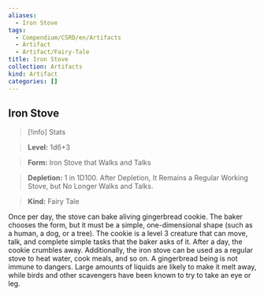 ```yaml
---
aliases:
  - Iron Stove
tags:
  - Compendium/CSRD/en/Artifacts
  - Artifact
  - Artifact/Fairy-Tale
title: Iron Stove
collection: Artifacts
kind: Artifact
categories: []
---
```

## Iron Stove    
>[!info] Stats    
> **Level:** 1d6+3    
> **Form:** Iron Stove that Walks and Talks    
> **Depletion:** 1 in 1D100. After Depletion, It Remains a Regular Working Stove, but No Longer Walks and Talks.    
> **Kind:** Fairy Tale  
    
Once per day, the stove can bake aliving gingerbread cookie. The baker chooses the form, but it must be a simple, one-dimensional shape (such as a human, a dog, or a tree). The cookie is a level 3 creature that can move, talk, and complete simple tasks that the baker asks of it. After a day, the cookie crumbles away. Additionally, the iron stove can be used as a regular stove to heat water, cook meals, and so on. A gingerbread being is not immune to dangers. Large amounts of liquids are likely to make it melt away, while birds and other scavengers have been known to try to take an eye or leg.